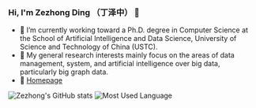 ### Hi, I'm Zezhong Ding （丁泽中） 👋
- 🤔 I’m currently working toward a Ph.D. degree in Computer Science at the School of Artificial Intelligence and Data Science, University of Science and Technology of China (USTC).
- 🔭 My general research interests mainly focus on the areas of data management, system, and artificial intelligence over big data, particularly big graph data.
- 🌱 [Homepage](https://zezhongding.github.io/)

![Zezhong's GitHub stats](https://github-readme-stats.vercel.app/api?username=zezhongding&theme=graywhite&show_icons=true)
![Most Used Language](https://github-readme-stats.vercel.app/api/top-langs/?username=zezhongding&theme=graywhite&show_icons=true)

